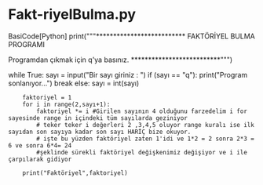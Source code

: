 # Fakt-riyelBulma.py
BasiCode[Python]
print("""**************************
FAKTÖRİYEL BULMA PROGRAMI


Programdan çıkmak için q'ya basınız. 
**************************""")

while True:
    sayı = input("Bir sayı giriniz : ")
    if (sayı == "q"):
        print("Program sonlanıyor...")
        break
    else:
        sayı = int(sayı)

        faktoriyel = 1
        for i in range(2,sayı+1):
            faktoriyel *= i #Girilen sayının 4 olduğunu farzedelim i for sayesinde range in içindeki tüm sayılarda geziniyor
            # teker teker i değerleri 2 ,3,4,5 oluyor range kuralı ise ilk sayıdan son sayıya kadar son sayı HARİÇ bize okuyor.
            # işte bu yüzden faktöriyel zaten 1'idi ve 1*2 = 2 sonra 2*3 = 6 ve sonra 6*4= 24
            #şeklinde sürekli faktöriyel değişkenimiz değişiyor ve i ile çarpılarak gidiyor

        print("Faktöriyel",faktoriyel)
